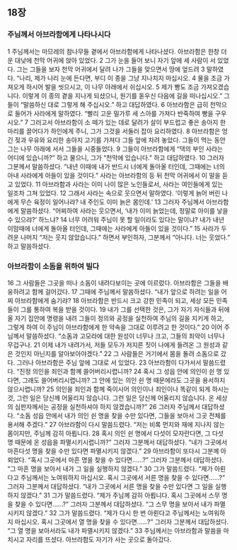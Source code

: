 ## 18장
### 주님께서 아브라함에게 나타나시다
1 주님께서는 마므레의 참나무들 곁에서 아브라함에게 나타나셨다. 아브라함은 한창 더운 대낮에 천막 어귀에 앉아 있었다.
2 그가 눈을 들어 보니 자기 앞에 세 사람이 서 있었다. 그는 그들을 보자 천막 어귀에서 달려 나가 그들을 맞으면서 땅에 엎드려
3 말하였다. “나리, 제가 나리 눈에 든다면, 부디 이 종을 그냥 지나치지 마십시오.
4 물을 조금 가져오게 하시어 발을 씻으시고, 이 나무 아래에서 쉬십시오.
5 제가 빵도 조금 가져오겠습니다. 이렇게 이 종의 곁을 지나게 되셨으니, 원기를 돋우신 다음에 길을 떠나십시오.” 그들이 “말씀하신 대로 그렇게 해 주십시오.” 하고 대답하였다.
6 아브라함은 급히 천막으로 들어가 사라에게 말하였다. “빨리 고운 밀가루 세 스아를 가져다 반죽하여 빵을 구우시오.”
7 그러고서 아브라함이 소 떼가 있는 데로 달려가 살이 부드럽고 좋은 송아지 한 마리를 끌어다가 하인에게 주니, 그가 그것을 서둘러 잡아 요리하였다.
8 아브라함은 엉긴 젖과 우유와 요리한 송아지 고기를 가져다 그들 앞에 차려 놓았다. 그들이 먹는 동안 그는 나무 아래에 서서 그들을 시중들었다.
9 그들이 아브라함에게 “댁의 부인 사라는 어디에 있습니까?” 하고 물으니, 그가 “천막에 있습니다.” 하고 대답하였다.
10 그러자 그분께서 말씀하셨다. “내년 이때에 내가 반드시 너에게 돌아올 터인데, 그때에는 너의 아내 사라에게 아들이 있을 것이다.” 사라는 아브라함의 등 뒤 천막 어귀에서 이 말을 듣고 있었다.
11 아브라함과 사라는 이미 나이 많은 노인들로서, 사라는 여인들에게 있는 일조차 그쳐 있었다.
12 그래서 사라는 속으로 웃으면서 말하였다. ‘이렇게 늙어 버린 나에게 무슨 육정이 일어나랴? 내 주인도 이미 늙은 몸인데.’
13 그러자 주님께서 아브라함에게 말씀하셨다. “어찌하여 사라는 웃으면서, ‘내가 이미 늙었는데, 정말로 아이를 낳을 수 있으랴?’ 하느냐?
14 너무 어려워 주님이 못 할 일이라도 있다는 말이냐? 내가 내년 이맘때에 너에게 돌아올 터인데, 그때에는 사라에게 아들이 있을 것이다.”
15 사라가 두려운 나머지 “저는 웃지 않았습니다.” 하면서 부인하자, 그분께서 “아니다. 너는 웃었다.” 하고 말씀하셨다.
### 아브라함이 소돔을 위하여 빌다
16 그 사람들은 그곳을 떠나 소돔이 내려다보이는 곳에 이르렀다. 아브라함은 그들을 배웅하려고 함께 걸어갔다.
17 그때에 주님께서 말씀하셨다. “내가 앞으로 하려는 일을 어찌 아브라함에게 숨기랴?
18 아브라함은 반드시 크고 강한 민족이 되고, 세상 모든 민족들이 그를 통하여 복을 받을 것이다.
19 내가 그를 선택한 것은, 그가 자기 자식들과 뒤에 올 자기 집안에 명령을 내려 그들이 정의와 공정을 실천하여 주님의 길을 지키게 하고, 그렇게 하여 이 주님이 아브라함에게 한 약속을 그대로 이루려고 한 것이다.”
20 이어 주님께서 말씀하셨다. “소돔과 고모라에 대한 원성이 너무나 크고, 그들의 죄악이 너무나 무겁구나.
21 이제 내가 내려가서, 저들 모두가 저지른 짓이 나에게 들려온 그 원성과 같은 것인지 아닌지를 알아보아야겠다.”
22 그 사람들은 거기에서 몸을 돌려 소돔으로 갔다. 그러나 아브라함은 주님 앞에 그대로 서 있었다.
23 아브라함이 다가서서 말씀드렸다. “진정 의인을 죄인과 함께 쓸어버리시렵니까?
24 혹시 그 성읍 안에 의인이 쉰 명 있다면, 그래도 쓸어버리시렵니까? 그 안에 있는 의인 쉰 명 때문에라도 그곳을 용서하지 않으시렵니까?
25 의인을 죄인과 함께 죽이시어 의인이나 죄인이나 똑같이 되게 하시는 것, 그런 일은 당신께 어울리지 않습니다. 그런 일은 당신께 어울리지 않습니다. 온 세상의 심판자께서는 공정을 실천하셔야 하지 않겠습니까?”
26 그러자 주님께서 대답하셨다. “소돔 성읍 안에서 내가 의인 쉰 명을 찾을 수만 있다면, 그들을 보아서 그곳 전체를 용서해 주겠다.”
27 아브라함이 다시 말씀드렸다. “저는 비록 먼지와 재에 지나지 않는 몸이지만, 주님께 감히 아룁니다.
28 혹시 의인 쉰 명에서 다섯이 모자란다면, 그 다섯 명 때문에 온 성읍을 파멸시키시렵니까?” 그러자 그분께서 대답하셨다. “내가 그곳에서 마흔다섯 명을 찾을 수만 있다면 파멸시키지 않겠다.”
29 아브라함이 또다시 그분께 아뢰었다. “혹시 그곳에서 마흔 명을 찾을 수 있다면......?” 그러자 그분께서 대답하셨다. “그 마흔 명을 보아서 내가 그 일을 실행하지 않겠다.”
30 그가 말씀드렸다. “제가 아뢴다고 주님께서는 노여워하지 마십시오. 혹시 그곳에서 서른 명을 찾을 수 있다면......?” 그러자 그분께서 대답하셨다. “내가 그곳에서 서른 명을 찾을 수만 있다면 그 일을 실행하지 않겠다.”
31 그가 말씀드렸다. “제가 주님께 감히 아룁니다. 혹시 그곳에서 스무 명을 찾을 수 있다면......?” 그러자 그분께서 대답하셨다. “그 스무 명을 보아서 내가 파멸시키지 않겠다.”
32 그가 말씀드렸다. “제가 다시 한 번 아뢴다고 주님께서는 노여워하지 마십시오. 혹시 그곳에서 열 명을 찾을 수 있다면......?” 그러자 그분께서 대답하셨다. “그 열 명을 보아서라도 내가 파멸시키지 않겠다.”
33 주님께서는 아브라함과 말씀을 마치시고 자리를 뜨셨다. 아브라함도 자기가 사는 곳으로 돌아갔다.
